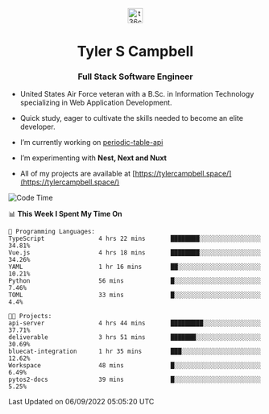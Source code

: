 <p align="center">
<a href="https://www.linkedin.com/in/t36campbell" target="blank"><img align="center" src="https://ik.imagekit.io/t36campbell/Portfolio/linkedin.png.original_m8bbGgPh6.png" alt="t36campbell" height="30" width="30" /></a>
</p>
<h1 align="center">Tyler S Campbell</h1>
<h3 align="center">Full Stack Software Engineer</h3>

* United States Air Force veteran with a B.Sc. in Information Technology specializing in Web Application Development. 

* Quick study, eager to cultivate the skills needed to become an elite developer.

* I’m currently working on [periodic-table-api](https://github.com/t36campbell/periodic-table-api)

* I’m experimenting with **Nest, Next and Nuxt**

* All of my projects are available at [https://tylercampbell.space/](https://tylercampbell.space/)

<!--START_SECTION:waka-->
![Code Time](http://img.shields.io/badge/Code%20Time-1%2C778%20hrs%2014%20mins-blue)

📊 **This Week I Spent My Time On** 

```text
💬 Programming Languages: 
TypeScript               4 hrs 22 mins       ████████░░░░░░░░░░░░░░░░░   34.81% 
Vue.js                   4 hrs 18 mins       ████████░░░░░░░░░░░░░░░░░   34.26% 
YAML                     1 hr 16 mins        ██░░░░░░░░░░░░░░░░░░░░░░░   10.21% 
Python                   56 mins             █░░░░░░░░░░░░░░░░░░░░░░░░   7.46% 
TOML                     33 mins             █░░░░░░░░░░░░░░░░░░░░░░░░   4.4%

🐱‍💻 Projects: 
api-server               4 hrs 44 mins       █████████░░░░░░░░░░░░░░░░   37.71% 
deliverable              3 hrs 51 mins       ███████░░░░░░░░░░░░░░░░░░   30.69% 
bluecat-integration      1 hr 35 mins        ███░░░░░░░░░░░░░░░░░░░░░░   12.62% 
Workspace                48 mins             █░░░░░░░░░░░░░░░░░░░░░░░░   6.49% 
pytos2-docs              39 mins             █░░░░░░░░░░░░░░░░░░░░░░░░   5.25%

```


 Last Updated on 06/09/2022 05:05:20 UTC
<!--END_SECTION:waka-->
